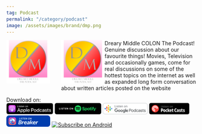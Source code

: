 ```yaml
---
tag: Podcast
permalink: "/category/podcast"
image: /assets/images/brand/dmp.png
---
```

<div class="avatar"><img src="/assets/images/brand/dmp.svg" style="float: left; margin-right:30px; margin-bottom:20px;" width="115px"></div>
<div class="avatarBG"><img src="/assets/images/brand/dmp.svg" width="115px" style="float: left;"></div>
Dreary Middle COLON The Podcast! Genuine discussion about our favourite things! Movies, Television and occasionally games, come for real discussions on some of the hottest topics on the internet as well as expanded long form conversation about written articles posted on the website

Download on:
<br>
<a href="https://podcasts.apple.com/gb/podcast/dreary-middle-colon-the-podcast/id1499022171" target="_blank"><img src="/assets/images/share/applePodcasts.svg" style="height: 30px;"></a> <a href="https://open.spotify.com/show/5odeUaCSj6OsOGpWbE91j7" target="_blank"><img src="/assets/images/share/spotify.svg" style="height: 30px;"></a> <a href="https://podcasts.google.com/feed/aHR0cHM6Ly9hbmNob3IuZm0vcy8xM2NkZWM2NC9wb2RjYXN0L3Jzcw==" target="_blank"><img src="/assets/images/share/googlePodcasts.svg" style="height: 30px;"></a> <a href="https://pca.st/xi8rarkn" target="_blank"><img src="/assets/images/share/pocketCasts.svg" style="height: 30px;"></a> <a href="https://www.breaker.audio/drearymiddle" target="_blank"><img src="/assets/images/share/breaker.svg" style="height: 30px;"></a> <a href="http://www.subscribeonandroid.com/pcr.apple.com/id1499022171" title="Subscribe on Android" target="_blank"><img src="https://assets.blubrry.com/soa/BadgeLarge.png" alt="Subscribe on Android" style="border:0; height: 30px;" /></a>